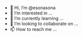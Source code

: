- 👋 Hi, I’m @esonasona
- 👀 I’m interested in ...
- 🌱 I’m currently learning ...
- 💞️ I’m looking to collaborate on ...
- 📫 How to reach me ...

<!---
esonasona/esonasona is a ✨ special ✨ repository because its `README.md` (this file) appears on your GitHub profile.
You can click the Preview link to take a look at your changes.
--->
